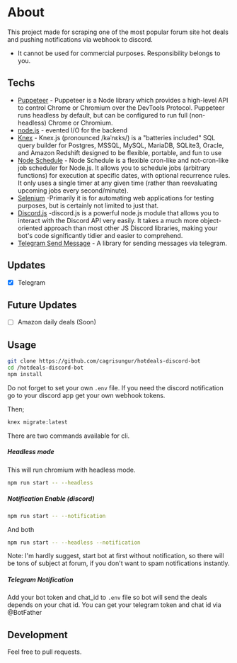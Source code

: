 # About
This project made for scraping one of the most popular forum site hot deals and pushing notifications via webhook to discord.
- It cannot be used for commercial purposes. Responsibility belongs to you.
## Techs
- [Puppeteer](https://pptr.dev/) - Puppeteer is a Node library which provides a high-level API to control Chrome or Chromium over the DevTools Protocol. Puppeteer runs headless by default, but can be configured to run full (non-headless) Chrome or Chromium.
- [node.js](https://nodejs.org/en/) - evented I/O for the backend
- [Knex](http://knexjs.org/) - Knex.js (pronounced /kəˈnɛks/) is a "batteries included" SQL query builder for Postgres, MSSQL, MySQL, MariaDB, SQLite3, Oracle, and Amazon Redshift designed to be flexible, portable, and fun to use
- [Node Schedule](https://www.npmjs.com/package/node-schedule) - Node Schedule is a flexible cron-like and not-cron-like job scheduler for Node.js. It allows you to schedule jobs (arbitrary functions) for execution at specific dates, with optional recurrence rules. It only uses a single timer at any given time (rather than reevaluating upcoming jobs every second/minute).
- [Selenium](https://www.selenium.dev/) -Primarily it is for automating web applications for testing purposes, but is certainly not limited to just that.
- [Discord.js](https://discord.js.org/#/) -discord.js is a powerful node.js module that allows you to interact with the Discord API very easily. It takes a much more object-oriented approach than most other JS Discord libraries, making your bot's code significantly tidier and easier to comprehend.
- [Telegram Send Message](https://www.npmjs.com/package/telegram-send-message) - A library for sending messages via telegram.


## Updates
- [x] Telegram

## Future Updates

- [ ] Amazon daily deals (Soon)

## Usage

```sh
git clone https://github.com/cagrisungur/hotdeals-discord-bot
cd /hotdeals-discord-bot
npm install
```
Do not forget to set your own `.env` file. If you need the discord notification go to your discord app get your own webhook tokens.

Then;

```sh
knex migrate:latest
```

There are two commands available for cli.

##### Headless mode
This will run chromium with headless mode.
```sh
npm run start -- --headless
```
##### Notification Enable (discord)
```sh
npm run start -- --notification
```
And both
```sh
npm run start -- --headless --notification
```
Note: I'm hardly suggest, start bot at first without notification, so there will be tons of subject at forum, if you don't want to spam notifications instantly.

##### Telegram Notification
Add your bot token and chat_id to ```.env``` file so bot will send the deals depends on your chat id.
You can get your telegram token and chat id via @BotFather

## Development
Feel free to pull requests.

